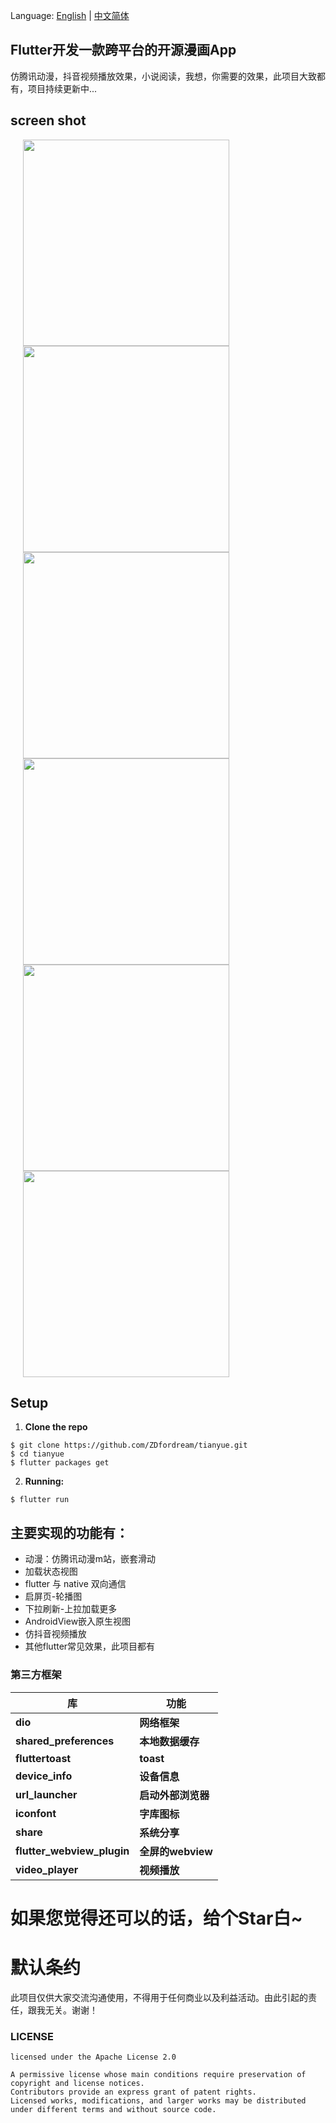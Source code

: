 Language: [English](https://github.com/alibaba/flutter-go/blob/master/README-en.md) | [中文简体](https://github.com/alibaba/flutter-go/blob/master/README.md)

## Flutter开发一款跨平台的开源漫画App
仿腾讯动漫，抖音视频播放效果，小说阅读，我想，你需要的效果，此项目大致都有，项目持续更新中...

## screen shot

<img src="screenshot/screenshot1" width="330" hspace="20">
<img src="screenshot/screenshot2" width="330" hspace="20">
<img src="screenshot/screenshot3" width="330" hspace="20">
<img src="screenshot/screenshot4" width="330" hspace="20">
<img src="screenshot/screenshot5" width="330" hspace="20">
<img src="screenshot/screenshot6" width="330" hspace="20">

## Setup
1. **Clone the repo**
```
$ git clone https://github.com/ZDfordream/tianyue.git
$ cd tianyue
$ flutter packages get
```
2. **Running:**
```
$ flutter run
```

## 主要实现的功能有：
* 动漫：仿腾讯动漫m站，嵌套滑动
* 加载状态视图
* flutter 与 native 双向通信
* 启屏页-轮播图
* 下拉刷新-上拉加载更多
* AndroidView嵌入原生视图
* 仿抖音视频播放
* 其他flutter常见效果，此项目都有

### 第三方框架

| 库                          | 功能             |
| -------------------------- | -------------- |
| **dio**                    | **网络框架**       |
| **shared_preferences**     | **本地数据缓存**     |
| **fluttertoast**           | **toast**      |
| **device_info**            | **设备信息**       |
| **url_launcher**           | **启动外部浏览器**    |
| **iconfont**               | **字库图标**       |
| **share**                  | **系统分享**       |
| **flutter_webview_plugin** | **全屏的webview** |
| **video_player**           | **视频播放** |

# **如果您觉得还可以的话，给个Star白~**

# 默认条约

   此项目仅供大家交流沟通使用，不得用于任何商业以及利益活动。由此引起的责任，跟我无关。谢谢！

### LICENSE
```
licensed under the Apache License 2.0

A permissive license whose main conditions require preservation of copyright and license notices.
Contributors provide an express grant of patent rights.
Licensed works, modifications, and larger works may be distributed under different terms and without source code.
```
 
